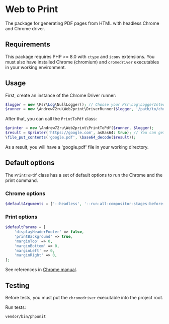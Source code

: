 # Web to Print

The package for generating PDF pages from HTML with headless Chrome and Chrome driver.

## Requirements

This package requires PHP >= 8.0 with `ctype` and `iconv` extensions. You must also have installed Chrome (chromium) and `cromedriver` executables in your working environment.

## Usage

First, create an instance of the Chrome Driver runner:

```php
$logger = new \Psr\Log\NullLogger(); // Choose your Psr\Log\LoggerInterface implementation
$runner = new \Andrew72ru\Web2print\DriverRunner($logger, '/path/to/chromedriver');
```

After that, you can call the `PrintToPdf` class:

```php
$printer = new \Andrew72ru\Web2print\PrintToPdf($runner, $logger);
$result = $printer('https://google.com', asBas64: true); // You can get Base64 or binary string
\file_put_contents('google.pdf', \base64_decode($result));
```

As a result, you will have a 'google.pdf' file in your working directory.

## Default options

The `PrintToPdf` class has a set of default options to run the Chrome and the print command.

### Chrome options

```php
$defaultArguments = ['--headless', '--run-all-compositor-stages-before-draw'];
```

### Print options

```php
$defaultParams = [
    'displayHeaderFooter' => false,
    'printBackground' => true,
    'marginTop' => 0,
    'marginBottom' => 0,
    'marginLeft' => 0,
    'marginRight' => 0,
];
```

See references in [Chrome manual](https://chromedevtools.github.io/devtools-protocol/tot/Page/#method-printToPDF).

## Testing

Before tests, you must put the `chromedriver` executable into the project root.

Run tests:

```shell
vendor/bin/phpunit
```
